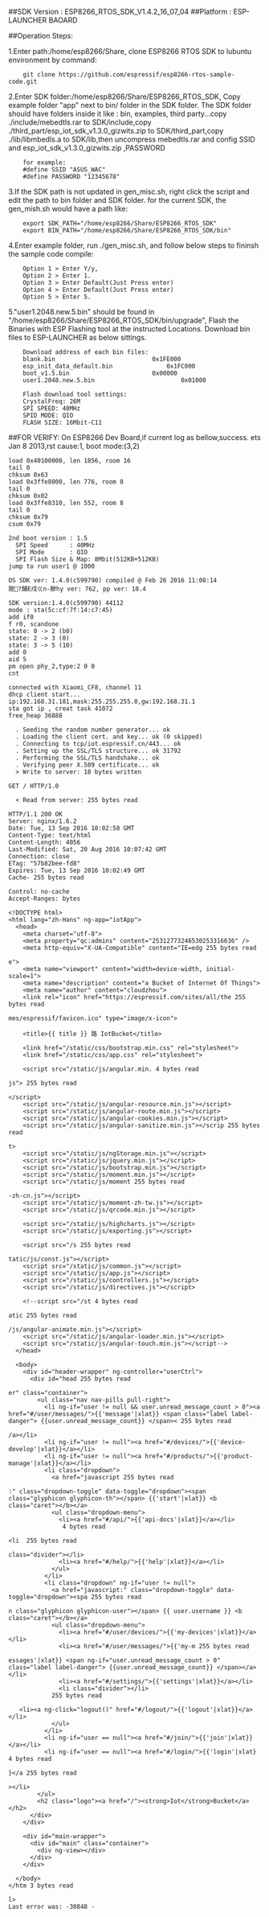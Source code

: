 ##SDK Version : ESP8266_RTOS_SDK_V1.4.2_16_07_04
##Platform : ESP-LAUNCHER BAOARD

##Operation Steps:

1.Enter path:/home/esp8266/Share, clone ESP8266 RTOS SDK to lubuntu environment by command: 
       
		git clone https://github.com/espressif/esp8266-rtos-sample-code.git
	   
2.Enter SDK folder:/home/esp8266/Share/ESP8266_RTOS_SDK, Copy example folder "app" next to bin/ folder in the SDK folder. The SDK folder should have folders inside it like : bin, examples, third party...copy ./include/mebedtls.rar to SDK/include,copy ./third_part/esp_iot_sdk_v1.3.0_gizwits.zip to SDK/third_part,copy ./lib/libmbedls.a to SDK/lib,then uncompress mebedtls.rar and config SSID and esp_iot_sdk_v1.3.0_gizwits.zip ,PASSWORD
			
		for example:
		#define SSID "ASUS_WAC"
		#define PASSWORD "12345678"

3.If the SDK path is not updated in gen_misc.sh, right click the script and edit the path to bin folder and SDK folder. for the current SDK, the gen_mish.sh would have a path like:
       
		export SDK_PATH="/home/esp8266/Share/ESP8266_RTOS_SDK"
		export BIN_PATH="/home/esp8266/Share/ESP8266_RTOS_SDK/bin"
	   
4.Enter example folder, run ./gen_misc.sh, and follow below steps to fininsh the sample code compile:
	
		Option 1 > Enter Y/y, 
		Option 2 > Enter 1. 
		Option 3 > Enter Default(Just Press enter)
		Option 4 > Enter Default(Just Press enter)
		Option 5 > Enter 5.
	   
5."user1.2048.new.5.bin" should be found in "/home/esp8266/Share/ESP8266_RTOS_SDK/bin/upgrade", Flash the Binaries with ESP Flashing tool at the instructed Locations. Download bin files to ESP-LAUNCHER as below sittings.
		
		Download address of each bin files:
		blank.bin				            0x1FE000
		esp_init_data_default.bin			    0x1FC000
		boot_v1.5.bin					    0x00000
		user1.2048.new.5.bin			            0x01000
		
		Flash download tool settings:
		CrystalFreq: 26M
		SPI SPEED: 40MHz
		SPID MODE: QIO
		FLASH SIZE: 16Mbit-C11
			
##FOR VERIFY: 
	On ESP8266 Dev Board,if current log as bellow,success.
		ets Jan  8 2013,rst cause:1, boot mode:(3,2)

	load 0x40100000, len 1856, room 16 
	tail 0
	chksum 0x63
	load 0x3ffe8000, len 776, room 8 
	tail 0
	chksum 0x02
	load 0x3ffe8310, len 552, room 8 
	tail 0
	chksum 0x79
	csum 0x79

	2nd boot version : 1.5
	  SPI Speed      : 40MHz
	  SPI Mode       : QIO
	  SPI Flash Size & Map: 8Mbit(512KB+512KB)
	jump to run user1 @ 1000

	OS SDK ver: 1.4.0(c599790) compiled @ Feb 26 2016 11:08:14
	阸?舗E戍ㄍn-醦hy ver: 762, pp ver: 10.4

	SDK version:1.4.0(c599790) 44112
	mode : sta(5c:cf:7f:14:c7:45)
	add if0
	f r0, scandone
	state: 0 -> 2 (b0)
	state: 2 -> 3 (0)
	state: 3 -> 5 (10)
	add 0
	aid 5
	pm open phy_2,type:2 0 0
	cnt 

	connected with Xiaomi_CF8, channel 11
	dhcp client start...
	ip:192.168.31.181,mask:255.255.255.0,gw:192.168.31.1
	sta got ip , creat task 41072
	free_heap 36888

	  . Seeding the random number generator... ok
	  . Loading the client cert. and key... ok (0 skipped)
	  . Connecting to tcp/iot.espressif.cn/443... ok
	  . Setting up the SSL/TLS structure... ok 31792
	  . Performing the SSL/TLS handshake... ok
	  . Verifying peer X.509 certificate... ok
	  > Write to server: 18 bytes written

	GET / HTTP/1.0

	  < Read from server: 255 bytes read

	HTTP/1.1 200 OK
	Server: nginx/1.6.2
	Date: Tue, 13 Sep 2016 10:02:50 GMT
	Content-Type: text/html
	Content-Length: 4056
	Last-Modified: Sat, 20 Aug 2016 10:07:42 GMT
	Connection: close
	ETag: "57b82bee-fd8"
	Expires: Tue, 13 Sep 2016 10:02:49 GMT
	Cache- 255 bytes read

	Control: no-cache
	Accept-Ranges: bytes

	<!DOCTYPE html>
	<html lang="zh-Hans" ng-app="iotApp">
	  <head>
		<meta charset="utf-8">
		<meta property="qc:admins" content="25312773246530253316636" />
		<meta http-equiv="X-UA-Compatible" content="IE=edg 255 bytes read

	e">
		<meta name="viewport" content="width=device-width, initial-scale=1">
		<meta name="description" content="a Bucket of Internet Of Things">
		<meta name="author" content="cloudzhou">
		<link rel="icon" href="https://espressif.com/sites/all/the 255 bytes read

	mes/espressif/favicon.ico" type="image/x-icon">

		<title>{{ title }} 路 IotBucket</title>

		<link href="/static/css/bootstrap.min.css" rel="stylesheet">
		<link href="/static/css/app.css" rel="stylesheet">

		<script src="/static/js/angular.min. 4 bytes read

	js"> 255 bytes read

	</script>
		<script src="/static/js/angular-resource.min.js"></script>
		<script src="/static/js/angular-route.min.js"></script>
		<script src="/static/js/angular-cookies.min.js"></script>
		<script src="/static/js/angular-sanitize.min.js"></scrip 255 bytes read

	t>
		<script src="/static/js/ngStorage.min.js"></script>
		<script src="/static/js/jquery.min.js"></script>
		<script src="/static/js/bootstrap.min.js"></script>
		<script src="/static/js/moment.min.js"></script>
		<script src="/static/js/moment 255 bytes read

	-zh-cn.js"></script>
		<script src="/static/js/moment-zh-tw.js"></script>
		<script src="/static/js/qrcode.min.js"></script>

		<script src="/static/js/highcharts.js"></script>
		<script src="/static/js/exporting.js"></script>

		<script src="/s 255 bytes read

	tatic/js/const.js"></script>
		<script src="/static/js/common.js"></script>
		<script src="/static/js/app.js"></script>
		<script src="/static/js/controllers.js"></script>
		<script src="/static/js/directives.js"></script>

		<!--script src="/st 4 bytes read

	atic 255 bytes read

	/js/angular-animate.min.js"></script>
		<script src="/static/js/angular-loader.min.js"></script>
		<script src="/static/js/angular-touch.min.js"></script-->
	  </head>

	  <body>
		<div id="header-wrapper" ng-controller="userCtrl">
		  <div id="head 255 bytes read

	er" class="container">
			<ul class="nav nav-pills pull-right">
			  <li ng-if="user != null && user.unread_message_count > 0"><a href="#/user/messages/">{{'message'|xlat}} <span class="label label-danger"> {{user.unread_message_count}} </span>< 255 bytes read

	/a></li>
			  <li ng-if="user != null"><a href="#/devices/">{{'device-develop'|xlat}}</a></li>
			  <li ng-if="user != null"><a href="#/products/">{{'product-manage'|xlat}}</a></li>
			  <li class="dropdown">
				<a href="javascript 255 bytes read

	:" class="dropdown-toggle" data-toggle="dropdown"><span class="glyphicon glyphicon-th"></span> {{'start'|xlat}} <b class="caret"></b></a>
				<ul class="dropdown-menu">
				  <li><a href="#/api/">{{'api-docs'|xlat}}</a></li>
				   4 bytes read

	<li  255 bytes read

	class="divider"></li>
				  <li><a href="#/help/">{{'help'|xlat}}</a></li>
				</ul>
			  </li>
			  <li class="dropdown" ng-if="user != null">
				<a href="javascript:" class="dropdown-toggle" data-toggle="dropdown"><spa 255 bytes read

	n class="glyphicon glyphicon-user"></span> {{ user.username }} <b class="caret"></b></a>
				<ul class="dropdown-menu">
				  <li><a href="#/user/devices/">{{'my-devices'|xlat}}</a></li>
				  <li><a href="#/user/messages/">{{'my-m 255 bytes read

	essages'|xlat}} <span ng-if="user.unread_message_count > 0" class="label label-danger"> {{user.unread_message_count}} </span></a></li>
				  <li><a href="#/settings/">{{'settings'|xlat}}</a></li>
				  <li class="divider"></li>
				255 bytes read

	   <li><a ng-click="logout()" href="#/logout/">{{'logout'|xlat}}</a></li>
				</ul>
			  </li>
			  <li ng-if="user == null"><a href="#/join/">{{'join'|xlat}}</a></li>
			  <li ng-if="user == null"><a href="#/login/">{{'login'|xlat} 4 bytes read

	}</a 255 bytes read

	></li>
			</ul>
			<h2 class="logo"><a href="/"><strong>Iot</strong>Bucket</a></h2>
		  </div>
		</div>

		<div id="main-wrapper">
		  <div id="main" class="container">
			<div ng-view></div>
		  </div>
		</div>

	  </body>
	</htm 3 bytes read

	l>
	Last error was: -30848 - 


